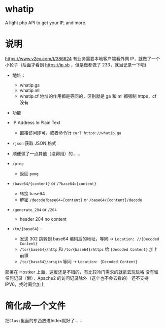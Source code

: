 # whatip
A light php API to get your IP, and more.

# 说明
https://www.v2ex.com/t/386624
有业务需要本地客户端看外网 IP，就做了一个小轮子（后面才看到 https://ip.sb ，但是做都做了 233，就当记录一下吧)

- 地址：
    - whatip.ga
    - whatip.ml
    - whatip.cf
地址的作用都是等同的，区别就是 ga 和 ml 都强制 https，cf 没有

- 功能

- IP Address In Plain Text
    - 直接访问即可，或者命令行 `curl https://whatip.ga`
- `/json` 获取 JSON 格式

- 顺便做了一点其他（没卵用）的……

- `/ping`
    - 返回 `pong`
- `/base64/{content}` or `/?base64={content}`
    - 转换 base64
    - 解密 `/decode?base64={content}` or `/base64/{content}/decode`
- `/generate_204` or `/204`
    - header 204 no content
- `/to/{base64}`    - 
    - 发送 302 跳转到 base64 编码后的地址，等同 -> `Location: //{Decoded Content}`
    - `/to/{base64}/http` 和 `/to/{base64}/https` 给 `{Decoded Content}` 加上前缀
    - `/to/{base64}/origin` 等同 -> `Location: {Decoded Content}`

部署在 Hostker 上面，速度还是不错的，有比较冷门需求的就拿去玩玩咯
没有留任何记录（懒），Apache2 的访问记录除外（这个也不会去看的）
还不支持 IPV6，找时间会加上

# 简化成一个文件

把`Class`里面的东西放进Index就好了……
